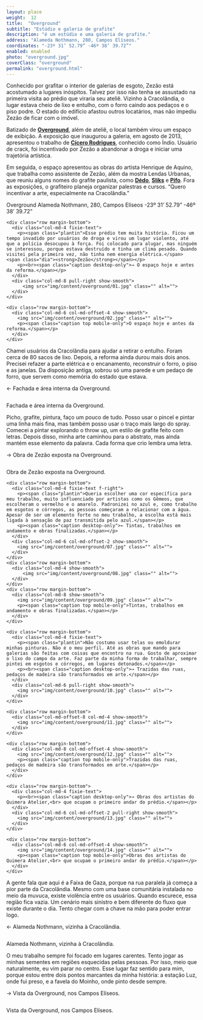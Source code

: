 ```yaml
---
layout: place
weight:  12
title:  "Overground"
subtitle: "Estúdio e galeria de grafite"
description: "é um estúdio e uma galeria de grafite."
address: "Alameda Nothmann, 280, Campos Elíseos."
coordinates: "-23º 31’ 52.79” -46º 38’ 39.72”"
enabled: enabled
photo: "overground.jpg"
coverClass: "overground"
permalink: "overground.html"
---
```


<div class="container">
  <div class="row">
    <div class="col-md-10 col-md-offset-1">
      <p>Conhecido por grafitar o interior de galerias de esgoto, Zezão está acostumado a lugares inóspitos. Talvez por isso não tenha se assustado na primeira visita ao prédio que viraria seu ateliê. Vizinho à Cracolândia, o lugar estava cheio de lixo e entulho, com o forro caindo aos pedaços e o piso podre. O estado do edifício afastou outros locatários, mas não impediu Zezão de ficar com o imóvel.</p>
      <p>Batizado de <a href="https://www.facebook.com/OvergroundArtStudioGallery" target="_blank"><strong>Overground</strong></a>, além de ateliê, o local também virou um espaço de exibição. A exposição que inaugurou a galeria, em agosto de 2013, apresentou o trabalho de <a href="http://instagram.com/badaross/" target="_blank"><strong>Cícero Rodrigues</strong></a>, conhecido como Índio. Usuário de crack, foi incentivado por Zezão a abandonar a droga e iniciar uma trajetória artística.</p>
      <p>Em seguida, o espaço apresentou as obras do artista Henrique de Aquino, que trabalha como assistente de Zezão, além da mostra Lendas Urbanas, que reuniu alguns nomes do grafite paulista, como <a href="http://besidecolors.com/dedo/" target="_blank"><strong>Dédo</strong></a>, <a href="http://sliks.tumblr.com/" target="_blank"><strong>Sliks</strong></a> e <a href="http://besidecolors.com/pifo/" target="_blank"><strong>Pifo</strong></a>. Fora as exposições, o grafiteiro planeja organizar palestras e cursos. “Quero incentivar a arte, especialmente na Cracolândia.”</p>
    </div>
  </div>

  <div class="location row">
    <div class="col-md-4 col-md-offset-4 text-center">
      <span class="company">Overground</span>
      <span class="address">Alameda Nothmann, 280, Campos Elíseos</span>
      <span class="coordinates">-23º 31’ 52.79” -46º 38’ 39.72”</span>
      <div class="compass"></div>
    </div>
  </div>
</div>

<div class="centro-container">

  <!-- bloco 1 -->
  <div class="fixie-text-container">

    <div class="row margin-bottom">
      <div class="col-md-4 fixie-text">
        <p><span class="plantin">Esse prédio tem muita história. Ficou um tempo invadido por usuários de droga e virou um lugar violento, até que a polícia desocupou à força. Foi colocado para alugar, mas ninguém se interessou, porque estava destruído e tinha um clima pesado. Quando visitei pela primeira vez, não tinha nem energia elétrica.</span> <span class="dia"><strong>Zezão</strong></span></p>
        <p><br><span class="caption desktop-only">→ O espaço hoje e antes da reforma.</span></p>
      </div>
      <div class="col-md-8 pull-right show-smooth">
          <img src="img/content/overground/01.jpg" class="" alt="">
      </div>
    </div>

    <div class="row margin-bottom">
      <div class="col-md-6 col-md-offset-4 show-smooth">
        <img src="img/content/overground/02.jpg" class="" alt="">
        <p><span class="caption top mobile-only">O espaço hoje e antes da reforma.</span></p>
      </div>
    </div>

  </div>

  <!-- bloco 2 -->
  <div class="fixie-text-container">
    <div class="row margin-bottom">
      <div class="col-md-4 fixie-text f-right">
          <p><span class="plantin">Chamei usuários da Cracolândia para ajudar a retirar o entulho. Foram cerca de 80 sacos de lixo. Depois, a reforma ainda durou mais dois anos. Precisei refazer a parte elétrica e o encanamento, reconstruir o forro, o piso e as janelas. Da disposição antiga, sobrou só uma parede e um pedaço de forro, que servem como memória do estado que estava.</span></p>
          <p><span class="caption desktop-only">← Fachada e área interna da Overground.</span></p>
      </div>
      <div class="col-md-6 col-md-offset-2 show-smooth">
        <img src="img/content/overground/03.jpg" class="" alt="">
      </div>
    </div>
    <div class="row margin-bottom">
      <div class="col-md-8 show-smooth">
        <img src="img/content/overground/04.jpg" class="" alt="">
        <p><span class="caption top mobile-only">Fachada e área interna da Overground.</span></p>
      </div>
    </div>
  </div>

  <!-- bloco 3 -->
  <div class="fixie-text-container">
    <div class="row margin-bottom">
      <div class="col-md-4 fixie-text">
        <p><span class="plantin">Picho, grafite, pintura, faço um pouco de tudo. Posso usar o pincel e pintar uma linha mais fina, mas também posso usar o traço mais largo do spray. Comecei a pintar explorando o throw up, um estilo de grafite feito com letras. Depois disso, minha arte caminhou para o abstrato, mas ainda mantém esse elemento da palavra. Cada forma que crio lembra uma letra.</span></p>
        <p><span class="caption desktop-only">→ Obra de Zezão exposta na Overground.</span></p>
      </div>
      <div class="col-md-8 pull-right show-smooth">
        <img src="img/content/overground/05.jpg" class="" alt="">
      </div>
    </div>
  </div>

  <div class="row margin-bottom">
    <div class="col-md-4 col-md-offset-4 show-smooth">
      <img src="img/content/overground/06.jpg" class="" alt="">
      <p><span class="caption top mobile-only">Obra de Zezão exposta na Overground.</span></p>
    </div>
  </div>

  <!-- bloco 4 -->
  <div class="fixie-text-container">

    <div class="row margin-bottom">
      <div class="col-md-4 fixie-text f-right">
        <p><span class="plantin">Queria escolher uma cor específica para meu trabalho, muito influenciado por artistas como os Gêmeos, que escolheram o vermelho e o amarelo. Padronizei no azul e, como trabalho em esgotos e córregos, as pessoas começaram a relacionar com a água. Apesar de ser um elemento forte no meu trabalho, a escolha está mais ligada à sensação de paz transmitida pelo azul.</span></p>
        <p><span class="caption desktop-only">← Tintas, trabalhos em andamento e obras finalizadas.</span></p>
      </div>
      <div class="col-md-6 col-md-offset-2 show-smooth">
        <img src="img/content/overground/07.jpg" class="" alt="">
      </div>
    </div>
    <div class="row margin-bottom">
      <div class="col-md-4 show-smooth">
          <img src="img/content/overground/08.jpg" class="" alt="">
      </div>
    </div>
    <div class="row margin-bottom">
      <div class="col-md-8 show-smooth">
        <img src="img/content/overground/09.jpg" class="" alt="">
        <p><span class="caption top mobile-only">Tintas, trabalhos em andamento e obras finalizadas.</span></p>
      </div>
    </div>

  </div>

  <!-- bloco 5 -->
  <div class="fixie-text-container">

    <div class="row margin-bottom">
      <div class="col-md-4 fixie-text">
        <p><span class="plantin">Não costumo usar telas ou emoldurar minhas pinturas. Não é o meu perfil. Até as obras que mando para galerias são feitas com coisas que encontro na rua. Gosto de aproximar o lixo do campo da arte. Faz parte da minha forma de trabalhar, sempre pintei em esgotos e córregos, em lugares detonados.</span></p>
        <p><br><span class="caption desktop-only">→ Trazidas das ruas, pedaços de madeira são transformados em arte.</span></p>
      </div>
      <div class="col-md-6 pull-right show-smooth">
        <img src="img/content/overground/10.jpg" class="" alt="">
      </div>
    </div>

    <div class="row margin-bottom">
      <div class="col-md-offset-8 col-md-4 show-smooth">
        <img src="img/content/overground/11.jpg" class="" alt="">
      </div>
    </div>

    <div class="row margin-bottom">
      <div class="col-md-8 col-md-offset-4 show-smooth">
        <img src="img/content/overground/12.jpg" class="" alt="">
        <p><span class="caption top mobile-only">Trazidas das ruas, pedaços de madeira são transformados em arte.</span></p>
      </div>
    </div>

  </div>

  <!-- bloco 6 -->
  <div class="fixie-text-container">

    <div class="row margin-bottom">
      <div class="col-md-4 fixie-text">
        <p><br><span class="caption desktop-only">→ Obras dos artistas do Quimera Atelier,<br> que ocupam o primeiro andar do prédio.</span></p>
      </div>
      <div class="col-md-6 col-md-offset-2 pull-right show-smooth">
        <img src="img/content/overground/13.jpg" class="" alt="">
      </div>
    </div>

    <div class="row margin-bottom">
      <div class="col-md-6 col-md-offset-4 show-smooth">
        <img src="img/content/overground/14.jpg" class="" alt="">
        <p><span class="caption top mobile-only">Obras dos artistas do Quimera Atelier,<br> que ocupam o primeiro andar do prédio.</span></p>
      </div>
    </div>

  </div>

  <!-- bloco 7 -->
  <div class="fixie-text-container">
    <div class="row margin-bottom">
      <div class="col-md-4 fixie-text f-right">
        <p><span class="plantin">A gente fala que aqui é a Faixa de Gaza, porque na rua paralela já começa a pior parte da Cracolândia. Mesmo com uma base comunitária instalada no meio da muvuca, existe violência entre os usuários. Quando escurece, essa região fica vazia. Um cenário mais sinistro e bem diferente do fluxo que existe durante o dia. Tento chegar com a chave na mão para poder entrar logo.</span></p>
        <p><span class="caption desktop-only">← Alameda Nothmann, vizinha à Cracolândia.</span></p>
      </div>
      <div class="col-md-8 show-smooth">
        <div class="col-md-6">
          <img src="img/content/overground/15.jpg" class="" alt="">
        </div>
      </div>
    </div>
    <div class="row margin-bottom double">
      <div class="col-md-4 col-md-offset-4 show-smooth">
        <img src="img/content/overground/16.jpg" class="" alt="">
        <p><span class="caption top mobile-only">Alameda Nothmann, vizinha à Cracolândia.</span></p>
      </div>
    </div>
  </div>

  <!-- bloco 8 -->
  <div class="fixie-text-container">
    <div class="row margin-bottom">
      <div class="col-md-4 fixie-text">
        <p><span class="plantin">O meu trabalho sempre foi focado em lugares carentes. Tento jogar as minhas sementes em regiões esquecidas pelas pessoas. Por isso, meio que naturalmente, eu vim parar no centro. Esse lugar faz sentido para mim, porque estou entre dois pontos marcantes da minha história: a estação Luz, onde fui preso, e a favela do Moinho, onde pinto desde sempre. </span></p>
        <p><span class="caption desktop-only">→ Vista da Overground, nos Campos Elíseos.</span></p>
      </div>
      <div class="col-md-8 pull-right show-smooth">
        <img src="img/content/overground/17.jpg" class="" alt="">
        <p><span class="caption top mobile-only">Vista da Overground, nos Campos Elíseos.</span></p>
      </div>
    </div>
  </div>
</div>